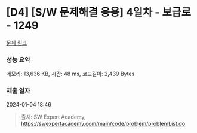 # [D4] [S/W 문제해결 응용] 4일차 - 보급로 - 1249 

[문제 링크](https://swexpertacademy.com/main/code/problem/problemDetail.do?contestProbId=AV15QRX6APsCFAYD) 

### 성능 요약

메모리: 13,636 KB, 시간: 48 ms, 코드길이: 2,439 Bytes

### 제출 일자

2024-01-04 18:46



> 출처: SW Expert Academy, https://swexpertacademy.com/main/code/problem/problemList.do